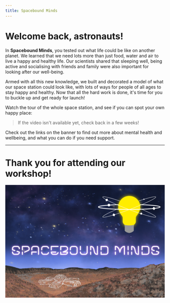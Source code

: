 ```yaml
---
title: Spacebound Minds
---
```


# Welcome back, astronauts!

In **Spacebound Minds**, you tested out what life could be like on another planet. We learned that we need lots more than just food, water and air to live a happy and healthy life. Our scientists shared that sleeping well, being active and socialising with friends and family were also important for looking after our well-being. 

Armed with all this new knowledge, we built and decorated a model of what our space station could look like, with lots of ways for people of all ages to stay happy and healthy. Now that all the hard work is done, it's time for you to buckle up and get ready for launch! 

Watch the tour of the whole space station, and see if you can spot your own happy place: 

> If the video isn't available yet, check back in a few weeks!

Check out the links on the banner to find out more about mental health and wellbeing, and what you can do if you need support.

---

# Thank you for attending our workshop!

![Picture of a postcard showing the Spacebound Minds logo and a model of the space station.](assets/postcard.png)